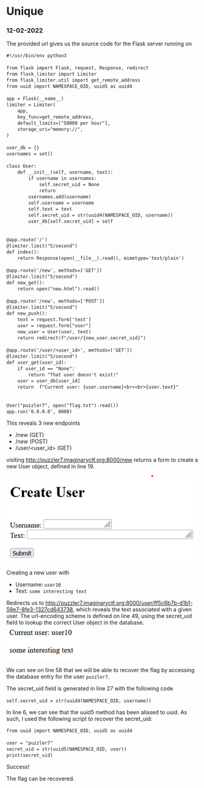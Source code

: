 # Unique
### 12-02-2022

The provided url gives us the source code for the Flask server running on

```
#!/usr/bin/env python3

from flask import Flask, request, Response, redirect
from flask_limiter import Limiter
from flask_limiter.util import get_remote_address
from uuid import NAMESPACE_OID, uuid5 as uuid4

app = Flask(__name__)
limiter = Limiter(
    app,
    key_func=get_remote_address,
    default_limits=["50000 per hour"],
    storage_uri="memory://",
)

user_db = {}
usernames = set()

class User:
    def __init__(self, username, text):
        if username in usernames:
            self.secret_uid = None
            return
        usernames.add(username)
        self.username = username
        self.text = text
        self.secret_uid = str(uuid4(NAMESPACE_OID, username))
        user_db[self.secret_uid] = self


@app.route('/')
@limiter.limit("5/second")
def index():
    return Response(open(__file__).read(), mimetype='text/plain')

@app.route('/new', methods=['GET'])
@limiter.limit("5/second")
def new_get():
    return open("new.html").read()

@app.route('/new', methods=['POST'])
@limiter.limit("5/second")
def new_push():
    text = request.form['text']
    user = request.form["user"]
    new_user = User(user, text)
    return redirect(f"/user/{new_user.secret_uid}")

@app.route('/user/<user_id>', methods=['GET'])
@limiter.limit("5/second")
def user_get(user_id):
    if user_id == "None":
        return "That user doesn't exist!"
    user = user_db[user_id]
    return  f"Current user: {user.username}<br><br>{user.text}"
    

User("puzzler7", open("flag.txt").read())
app.run('0.0.0.0', 8000)
```

This reveals 3 new endpoints
- /new (GET)
- /new (POST)
- /user/<user_id> (GET)

visiting http://puzzler7.imaginaryctf.org:8000/new returns a form to create a new User object, defined in line 19.

![New user page](images/Unique-12-02-2022-New-User.png)

Creating a new user with
- Username: ```user10```
- Text: ```some interesting text```

Redirects us to http://puzzler7.imaginaryctf.org:8000/user/ff5c6b7b-d1b1-59e7-8fe3-1327cd643738, which reveals the text associated with a given user. The url-encoding scheme is defined on line 49, using the secret_uid field to lookup the correct User object in the database.
![User data](images/Unique-12-02-2022-User-Info.png)

We can see on line 58 that we will be able to recover the flag by accessing the database entry for the user ```puzzler7```.

The secret_uid field is generated in line 27 with the following code

```self.secret_uid = str(uuid4(NAMESPACE_OID, username))```

In line 6, we can see that the uuid5 method has been aliased to uuid. As such, I used the following script to recover the secret_uid:

```
from uuid import NAMESPACE_OID, uuid5 as uuid4

user = "puzzler7"
secret_uid = str(uuid5(NAMESPACE_OID, user))
print(secret_uid)
```

Success!

The flag can be recovered.